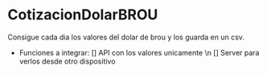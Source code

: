 # CotizacionDolarBROU
Consigue cada dia los valores del dolar de brou y los guarda en un csv.
- Funciones a integrar:
  [] API con los valores unicamente \n
  [] Server para verlos desde otro dispositivo
